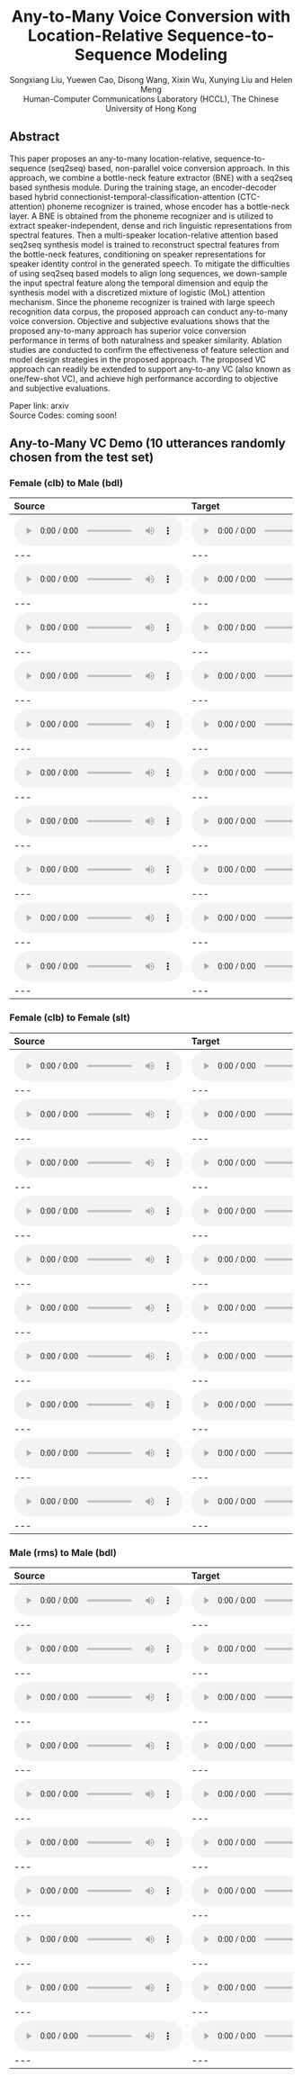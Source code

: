 # <center> Any-to-Many Voice Conversion with Location-Relative Sequence-to-Sequence Modeling</center>

<center> Songxiang Liu, Yuewen Cao, Disong Wang, Xixin Wu, Xunying Liu and Helen Meng</center>  


<center>Human-Computer Communications Laboratory (HCCL), The Chinese University of Hong Kong</center>  


## Abstract
This paper proposes an any-to-many location-relative, sequence-to-sequence (seq2seq) based, non-parallel voice conversion approach. 
In this approach, we combine a bottle-neck feature extractor (BNE) with a seq2seq based synthesis module. During the training stage, 
an encoder-decoder based hybrid connectionist-temporal-classification-attention (CTC-attention) phoneme recognizer is trained, 
whose encoder has a bottle-neck layer. A BNE is obtained from the phoneme recognizer and is utilized to extract speaker-independent, 
dense and rich linguistic representations from spectral features. Then a multi-speaker location-relative attention based seq2seq synthesis 
model is trained to reconstruct spectral features from the bottle-neck features, conditioning on speaker representations for speaker 
identity control in the generated speech. To mitigate the difficulties of using seq2seq based models to align long sequences, we down-sample 
the input spectral feature along the temporal dimension and equip the synthesis model with a discretized mixture of logistic (MoL) attention mechanism. 
Since the phoneme recognizer is trained with large speech recognition data corpus, the proposed approach can conduct any-to-many voice conversion.
Objective and subjective evaluations shows that the proposed any-to-many approach has superior voice conversion performance in terms of both 
naturalness and speaker similarity. Ablation studies are conducted to confirm the effectiveness of feature selection and model design strategies 
in the proposed approach. The proposed VC approach can readily be extended to support any-to-any VC (also known as one/few-shot VC), and achieve 
high performance according to objective and subjective evaluations.

Paper link: arxiv  
Source Codes: coming soon!  

## Any-to-Many VC Demo (10 utterances randomly chosen from the test set)
### Female (clb) to Male (bdl)

| **Source** | **Target** | **BNE-Seq2seqMoL (Proposed)** | **Seq2seqPR-DurIAN (Proposed)** | **PPG-VC** | **NonParaSeq2seq-VC** |
| :--- | :--- | :--- | :--- | :--- | :--- |
| <audio src="wavs/recordings/clb/arctic_a0015.wav" controls preload></audio> | <audio src="wavs/recordings/bdl/arctic_a0015.wav" controls preload></audio> | <audio src="wavs/any-to-many/bne-seq2seqmol/clb_to_bdl/clb_arctic_a0015_to_bdl.wav" controls preload></audio> | <audio src="wavs/any-to-many/seq2seqPR-durian/wav_clb_to_bdl/clb_arctic_a0015_to_bdl.wav" controls preload></audio> | <audio src="wavs/any-to-many/ppg-vc/clb-to-bdl/clb_arctic_a0015_to_bdl.wav" controls preload></audio> | <audio src="wavs/any-to-many/non-para-seq2seq/clb-to-bdl/clb_arctic_a0015_to_bdl.wav" controls preload></audio> |
| --- | --- | --- | --- | --- | --- |
| <audio src="wavs/recordings/clb/arctic_a0080.wav" controls preload></audio> | <audio src="wavs/recordings/bdl/arctic_a0080.wav" controls preload></audio> | <audio src="wavs/any-to-many/bne-seq2seqmol/clb_to_bdl/clb_arctic_a0080_to_bdl.wav" controls preload></audio> | <audio src="wavs/any-to-many/seq2seqPR-durian/wav_clb_to_bdl/clb_arctic_a0080_to_bdl.wav" controls preload></audio> | <audio src="wavs/any-to-many/ppg-vc/clb-to-bdl/clb_arctic_a0080_to_bdl.wav" controls preload></audio> | <audio src="wavs/any-to-many/non-para-seq2seq/clb-to-bdl/clb_arctic_a0080_to_bdl.wav" controls preload></audio> |
| --- | --- | --- | --- | --- | --- |
| <audio src="wavs/recordings/clb/arctic_a0101.wav" controls preload></audio> | <audio src="wavs/recordings/bdl/arctic_a0101.wav" controls preload></audio> | <audio src="wavs/any-to-many/bne-seq2seqmol/clb_to_bdl/clb_arctic_a0101_to_bdl.wav" controls preload></audio> | <audio src="wavs/any-to-many/seq2seqPR-durian/wav_clb_to_bdl/clb_arctic_a0101_to_bdl.wav" controls preload></audio> | <audio src="wavs/any-to-many/ppg-vc/clb-to-bdl/clb_arctic_a0101_to_bdl.wav" controls preload></audio> | <audio src="wavs/any-to-many/non-para-seq2seq/clb-to-bdl/clb_arctic_a0101_to_bdl.wav" controls preload></audio> |
| --- | --- | --- | --- | --- | --- |
| <audio src="wavs/recordings/clb/arctic_a0135.wav" controls preload></audio> | <audio src="wavs/recordings/bdl/arctic_a0135.wav" controls preload></audio> | <audio src="wavs/any-to-many/bne-seq2seqmol/clb_to_bdl/clb_arctic_a0135_to_bdl.wav" controls preload></audio> | <audio src="wavs/any-to-many/seq2seqPR-durian/wav_clb_to_bdl/clb_arctic_a0135_to_bdl.wav" controls preload></audio> | <audio src="wavs/any-to-many/ppg-vc/clb-to-bdl/clb_arctic_a0135_to_bdl.wav" controls preload></audio> | <audio src="wavs/any-to-many/non-para-seq2seq/clb-to-bdl/clb_arctic_a0135_to_bdl.wav" controls preload></audio> |
| --- | --- | --- | --- | --- | --- |
| <audio src="wavs/recordings/clb/arctic_a0179.wav" controls preload></audio> | <audio src="wavs/recordings/bdl/arctic_a0179.wav" controls preload></audio> | <audio src="wavs/any-to-many/bne-seq2seqmol/clb_to_bdl/clb_arctic_a0179_to_bdl.wav" controls preload></audio> | <audio src="wavs/any-to-many/seq2seqPR-durian/wav_clb_to_bdl/clb_arctic_a0179_to_bdl.wav" controls preload></audio> | <audio src="wavs/any-to-many/ppg-vc/clb-to-bdl/clb_arctic_a0179_to_bdl.wav" controls preload></audio> | <audio src="wavs/any-to-many/non-para-seq2seq/clb-to-bdl/clb_arctic_a0179_to_bdl.wav" controls preload></audio> |
| --- | --- | --- | --- | --- | --- |
| <audio src="wavs/recordings/clb/arctic_a0197.wav" controls preload></audio> | <audio src="wavs/recordings/bdl/arctic_a0197.wav" controls preload></audio> | <audio src="wavs/any-to-many/bne-seq2seqmol/clb_to_bdl/clb_arctic_a0197_to_bdl.wav" controls preload></audio> | <audio src="wavs/any-to-many/seq2seqPR-durian/wav_clb_to_bdl/clb_arctic_a0197_to_bdl.wav" controls preload></audio> | <audio src="wavs/any-to-many/ppg-vc/clb-to-bdl/clb_arctic_a0197_to_bdl.wav" controls preload></audio> | <audio src="wavs/any-to-many/non-para-seq2seq/clb-to-bdl/clb_arctic_a0197_to_bdl.wav" controls preload></audio> |
| --- | --- | --- | --- | --- | --- |
| <audio src="wavs/recordings/clb/arctic_a0209.wav" controls preload></audio> | <audio src="wavs/recordings/bdl/arctic_a0209.wav" controls preload></audio> | <audio src="wavs/any-to-many/bne-seq2seqmol/clb_to_bdl/clb_arctic_a0209_to_bdl.wav" controls preload></audio> | <audio src="wavs/any-to-many/seq2seqPR-durian/wav_clb_to_bdl/clb_arctic_a0209_to_bdl.wav" controls preload></audio> | <audio src="wavs/any-to-many/ppg-vc/clb-to-bdl/clb_arctic_a0209_to_bdl.wav" controls preload></audio> | <audio src="wavs/any-to-many/non-para-seq2seq/clb-to-bdl/clb_arctic_a0209_to_bdl.wav" controls preload></audio> |
| --- | --- | --- | --- | --- | --- |
| <audio src="wavs/recordings/clb/arctic_a0247.wav" controls preload></audio> | <audio src="wavs/recordings/bdl/arctic_a0247.wav" controls preload></audio> | <audio src="wavs/any-to-many/bne-seq2seqmol/clb_to_bdl/clb_arctic_a0247_to_bdl.wav" controls preload></audio> | <audio src="wavs/any-to-many/seq2seqPR-durian/wav_clb_to_bdl/clb_arctic_a0247_to_bdl.wav" controls preload></audio> | <audio src="wavs/any-to-many/ppg-vc/clb-to-bdl/clb_arctic_a0247_to_bdl.wav" controls preload></audio> | <audio src="wavs/any-to-many/non-para-seq2seq/clb-to-bdl/clb_arctic_a0247_to_bdl.wav" controls preload></audio> |
| --- | --- | --- | --- | --- | --- |
| <audio src="wavs/recordings/clb/arctic_a0316.wav" controls preload></audio> | <audio src="wavs/recordings/bdl/arctic_a0316.wav" controls preload></audio> | <audio src="wavs/any-to-many/bne-seq2seqmol/clb_to_bdl/clb_arctic_a0316_to_bdl.wav" controls preload></audio> | <audio src="wavs/any-to-many/seq2seqPR-durian/wav_clb_to_bdl/clb_arctic_a0316_to_bdl.wav" controls preload></audio> | <audio src="wavs/any-to-many/ppg-vc/clb-to-bdl/clb_arctic_a0316_to_bdl.wav" controls preload></audio> | <audio src="wavs/any-to-many/non-para-seq2seq/clb-to-bdl/clb_arctic_a0316_to_bdl.wav" controls preload></audio> |
| --- | --- | --- | --- | --- | --- |
| <audio src="wavs/recordings/clb/arctic_a0354.wav" controls preload></audio> | <audio src="wavs/recordings/bdl/arctic_a0354.wav" controls preload></audio> | <audio src="wavs/any-to-many/bne-seq2seqmol/clb_to_bdl/clb_arctic_a0354_to_bdl.wav" controls preload></audio> | <audio src="wavs/any-to-many/seq2seqPR-durian/wav_clb_to_bdl/clb_arctic_a0354_to_bdl.wav" controls preload></audio> | <audio src="wavs/any-to-many/ppg-vc/clb-to-bdl/clb_arctic_a0354_to_bdl.wav" controls preload></audio> | <audio src="wavs/any-to-many/non-para-seq2seq/clb-to-bdl/clb_arctic_a0354_to_bdl.wav" controls preload></audio> |
| --- | --- | --- | --- | --- | --- |

### Female (clb) to Female (slt)

| **Source** | **Target** | **BNE-Seq2seqMoL (Proposed)** | **Seq2seqPR-DurIAN (Proposed)** | **PPG-VC** | **NonParaSeq2seq-VC** |
| :--- | :--- | :--- | :--- | :--- | :--- |
| <audio src="wavs/recordings/clb/arctic_a0015.wav" controls preload></audio> | <audio src="wavs/recordings/slt/arctic_a0015.wav" controls preload></audio> | <audio src="wavs/any-to-many/bne-seq2seqmol/clb_to_slt/clb_arctic_a0015_to_slt.wav" controls preload></audio> | <audio src="wavs/any-to-many/seq2seqPR-durian/wav_clb_to_slt/clb_arctic_a0015_to_slt.wav" controls preload></audio> | <audio src="wavs/any-to-many/ppg-vc/clb-to-slt/clb_arctic_a0015_to_slt.wav" controls preload></audio> | <audio src="wavs/any-to-many/non-para-seq2seq/clb-to-slt/clb_arctic_a0015_to_slt.wav" controls preload></audio> |
| --- | --- | --- | --- | --- | --- |
| <audio src="wavs/recordings/clb/arctic_a0080.wav" controls preload></audio> | <audio src="wavs/recordings/slt/arctic_a0080.wav" controls preload></audio> | <audio src="wavs/any-to-many/bne-seq2seqmol/clb_to_slt/clb_arctic_a0080_to_slt.wav" controls preload></audio> | <audio src="wavs/any-to-many/seq2seqPR-durian/wav_clb_to_slt/clb_arctic_a0080_to_slt.wav" controls preload></audio> | <audio src="wavs/any-to-many/ppg-vc/clb-to-slt/clb_arctic_a0080_to_slt.wav" controls preload></audio> | <audio src="wavs/any-to-many/non-para-seq2seq/clb-to-slt/clb_arctic_a0080_to_slt.wav" controls preload></audio> |
| --- | --- | --- | --- | --- | --- |
| <audio src="wavs/recordings/clb/arctic_a0101.wav" controls preload></audio> | <audio src="wavs/recordings/slt/arctic_a0101.wav" controls preload></audio> | <audio src="wavs/any-to-many/bne-seq2seqmol/clb_to_slt/clb_arctic_a0101_to_slt.wav" controls preload></audio> | <audio src="wavs/any-to-many/seq2seqPR-durian/wav_clb_to_slt/clb_arctic_a0101_to_slt.wav" controls preload></audio> | <audio src="wavs/any-to-many/ppg-vc/clb-to-slt/clb_arctic_a0101_to_slt.wav" controls preload></audio> | <audio src="wavs/any-to-many/non-para-seq2seq/clb-to-slt/clb_arctic_a0101_to_slt.wav" controls preload></audio> |
| --- | --- | --- | --- | --- | --- |
| <audio src="wavs/recordings/clb/arctic_a0135.wav" controls preload></audio> | <audio src="wavs/recordings/slt/arctic_a0135.wav" controls preload></audio> | <audio src="wavs/any-to-many/bne-seq2seqmol/clb_to_slt/clb_arctic_a0135_to_slt.wav" controls preload></audio> | <audio src="wavs/any-to-many/seq2seqPR-durian/wav_clb_to_slt/clb_arctic_a0135_to_slt.wav" controls preload></audio> | <audio src="wavs/any-to-many/ppg-vc/clb-to-slt/clb_arctic_a0135_to_slt.wav" controls preload></audio> | <audio src="wavs/any-to-many/non-para-seq2seq/clb-to-slt/clb_arctic_a0135_to_slt.wav" controls preload></audio> |
| --- | --- | --- | --- | --- | --- |
| <audio src="wavs/recordings/clb/arctic_a0179.wav" controls preload></audio> | <audio src="wavs/recordings/slt/arctic_a0179.wav" controls preload></audio> | <audio src="wavs/any-to-many/bne-seq2seqmol/clb_to_slt/clb_arctic_a0179_to_slt.wav" controls preload></audio> | <audio src="wavs/any-to-many/seq2seqPR-durian/wav_clb_to_slt/clb_arctic_a0179_to_slt.wav" controls preload></audio> | <audio src="wavs/any-to-many/ppg-vc/clb-to-slt/clb_arctic_a0179_to_slt.wav" controls preload></audio> | <audio src="wavs/any-to-many/non-para-seq2seq/clb-to-slt/clb_arctic_a0179_to_slt.wav" controls preload></audio> |
| --- | --- | --- | --- | --- | --- |
| <audio src="wavs/recordings/clb/arctic_a0197.wav" controls preload></audio> | <audio src="wavs/recordings/slt/arctic_a0197.wav" controls preload></audio> | <audio src="wavs/any-to-many/bne-seq2seqmol/clb_to_slt/clb_arctic_a0197_to_slt.wav" controls preload></audio> | <audio src="wavs/any-to-many/seq2seqPR-durian/wav_clb_to_slt/clb_arctic_a0197_to_slt.wav" controls preload></audio> | <audio src="wavs/any-to-many/ppg-vc/clb-to-slt/clb_arctic_a0197_to_slt.wav" controls preload></audio> | <audio src="wavs/any-to-many/non-para-seq2seq/clb-to-slt/clb_arctic_a0197_to_slt.wav" controls preload></audio> |
| --- | --- | --- | --- | --- | --- |
| <audio src="wavs/recordings/clb/arctic_a0209.wav" controls preload></audio> | <audio src="wavs/recordings/slt/arctic_a0209.wav" controls preload></audio> | <audio src="wavs/any-to-many/bne-seq2seqmol/clb_to_slt/clb_arctic_a0209_to_slt.wav" controls preload></audio> | <audio src="wavs/any-to-many/seq2seqPR-durian/wav_clb_to_slt/clb_arctic_a0209_to_slt.wav" controls preload></audio> | <audio src="wavs/any-to-many/ppg-vc/clb-to-slt/clb_arctic_a0209_to_slt.wav" controls preload></audio> | <audio src="wavs/any-to-many/non-para-seq2seq/clb-to-slt/clb_arctic_a0209_to_slt.wav" controls preload></audio> |
| --- | --- | --- | --- | --- | --- |
| <audio src="wavs/recordings/clb/arctic_a0247.wav" controls preload></audio> | <audio src="wavs/recordings/slt/arctic_a0247.wav" controls preload></audio> | <audio src="wavs/any-to-many/bne-seq2seqmol/clb_to_slt/clb_arctic_a0247_to_slt.wav" controls preload></audio> | <audio src="wavs/any-to-many/seq2seqPR-durian/wav_clb_to_slt/clb_arctic_a0247_to_slt.wav" controls preload></audio> | <audio src="wavs/any-to-many/ppg-vc/clb-to-slt/clb_arctic_a0247_to_slt.wav" controls preload></audio> | <audio src="wavs/any-to-many/non-para-seq2seq/clb-to-slt/clb_arctic_a0247_to_slt.wav" controls preload></audio> |
| --- | --- | --- | --- | --- | --- |
| <audio src="wavs/recordings/clb/arctic_a0316.wav" controls preload></audio> | <audio src="wavs/recordings/slt/arctic_a0316.wav" controls preload></audio> | <audio src="wavs/any-to-many/bne-seq2seqmol/clb_to_slt/clb_arctic_a0316_to_slt.wav" controls preload></audio> | <audio src="wavs/any-to-many/seq2seqPR-durian/wav_clb_to_slt/clb_arctic_a0316_to_slt.wav" controls preload></audio> | <audio src="wavs/any-to-many/ppg-vc/clb-to-slt/clb_arctic_a0316_to_slt.wav" controls preload></audio> | <audio src="wavs/any-to-many/non-para-seq2seq/clb-to-slt/clb_arctic_a0316_to_slt.wav" controls preload></audio> |
| --- | --- | --- | --- | --- | --- |
| <audio src="wavs/recordings/clb/arctic_a0354.wav" controls preload></audio> | <audio src="wavs/recordings/slt/arctic_a0354.wav" controls preload></audio> | <audio src="wavs/any-to-many/bne-seq2seqmol/clb_to_slt/clb_arctic_a0354_to_slt.wav" controls preload></audio> | <audio src="wavs/any-to-many/seq2seqPR-durian/wav_clb_to_slt/clb_arctic_a0354_to_slt.wav" controls preload></audio> | <audio src="wavs/any-to-many/ppg-vc/clb-to-slt/clb_arctic_a0354_to_slt.wav" controls preload></audio> | <audio src="wavs/any-to-many/non-para-seq2seq/clb-to-slt/clb_arctic_a0354_to_slt.wav" controls preload></audio> |
| --- | --- | --- | --- | --- | --- |

### Male (rms) to Male (bdl)

| **Source** | **Target** | **BNE-Seq2seqMoL (Proposed)** | **Seq2seqPR-DurIAN (Proposed)** | **PPG-VC** | **NonParaSeq2seq-VC** |
| :--- | :--- | :--- | :--- | :--- | :--- |
| <audio src="wavs/recordings/rms/arctic_a0015.wav" controls preload></audio> | <audio src="wavs/recordings/bdl/arctic_a0015.wav" controls preload></audio> | <audio src="wavs/any-to-many/bne-seq2seqmol/rms_to_bdl/rms_arctic_a0015_to_bdl.wav" controls preload></audio> | <audio src="wavs/any-to-many/seq2seqPR-durian/wav_rms_to_bdl/rms_arctic_a0015_to_bdl.wav" controls preload></audio> | <audio src="wavs/any-to-many/ppg-vc/rms-to-bdl/rms_arctic_a0015_to_bdl.wav" controls preload></audio> | <audio src="wavs/any-to-many/non-para-seq2seq/rms_to_bdl/rms_arctic_a0015_to_bdl.wav" controls preload></audio> |
| --- | --- | --- | --- | --- | --- |
| <audio src="wavs/recordings/rms/arctic_a0080.wav" controls preload></audio> | <audio src="wavs/recordings/bdl/arctic_a0080.wav" controls preload></audio> | <audio src="wavs/any-to-many/bne-seq2seqmol/rms_to_bdl/rms_arctic_a0080_to_bdl.wav" controls preload></audio> | <audio src="wavs/any-to-many/seq2seqPR-durian/wav_rms_to_bdl/rms_arctic_a0080_to_bdl.wav" controls preload></audio> | <audio src="wavs/any-to-many/ppg-vc/rms-to-bdl/rms_arctic_a0080_to_bdl.wav" controls preload></audio> | <audio src="wavs/any-to-many/non-para-seq2seq/rms-to-bdl/rms_arctic_a0080_to_bdl.wav" controls preload></audio> |
| --- | --- | --- | --- | --- | --- |
| <audio src="wavs/recordings/rms/arctic_a0101.wav" controls preload></audio> | <audio src="wavs/recordings/bdl/arctic_a0101.wav" controls preload></audio> | <audio src="wavs/any-to-many/bne-seq2seqmol/rms_to_bdl/rms_arctic_a0101_to_bdl.wav" controls preload></audio> | <audio src="wavs/any-to-many/seq2seqPR-durian/wav_rms_to_bdl/rms_arctic_a0101_to_bdl.wav" controls preload></audio> | <audio src="wavs/any-to-many/ppg-vc/rms-to-bdl/rms_arctic_a0101_to_bdl.wav" controls preload></audio> | <audio src="wavs/any-to-many/non-para-seq2seq/rms-to-bdl/rms_arctic_a0101_to_bdl.wav" controls preload></audio> |
| --- | --- | --- | --- | --- | --- |
| <audio src="wavs/recordings/rms/arctic_a0135.wav" controls preload></audio> | <audio src="wavs/recordings/bdl/arctic_a0135.wav" controls preload></audio> | <audio src="wavs/any-to-many/bne-seq2seqmol/rms_to_bdl/rms_arctic_a0135_to_bdl.wav" controls preload></audio> | <audio src="wavs/any-to-many/seq2seqPR-durian/wav_rms_to_bdl/rms_arctic_a0135_to_bdl.wav" controls preload></audio> | <audio src="wavs/any-to-many/ppg-vc/rms-to-bdl/rms_arctic_a0135_to_bdl.wav" controls preload></audio> | <audio src="wavs/any-to-many/non-para-seq2seq/rms-to-bdl/rms_arctic_a0135_to_bdl.wav" controls preload></audio> |
| --- | --- | --- | --- | --- | --- |
| <audio src="wavs/recordings/rms/arctic_a0179.wav" controls preload></audio> | <audio src="wavs/recordings/bdl/arctic_a0179.wav" controls preload></audio> | <audio src="wavs/any-to-many/bne-seq2seqmol/rms_to_bdl/rms_arctic_a0179_to_bdl.wav" controls preload></audio> | <audio src="wavs/any-to-many/seq2seqPR-durian/wav_rms_to_bdl/rms_arctic_a0179_to_bdl.wav" controls preload></audio> | <audio src="wavs/any-to-many/ppg-vc/rms-to-bdl/rms_arctic_a0179_to_bdl.wav" controls preload></audio> | <audio src="wavs/any-to-many/non-para-seq2seq/rms-to-bdl/rms_arctic_a0179_to_bdl.wav" controls preload></audio> |
| --- | --- | --- | --- | --- | --- |
| <audio src="wavs/recordings/rms/arctic_a0197.wav" controls preload></audio> | <audio src="wavs/recordings/bdl/arctic_a0197.wav" controls preload></audio> | <audio src="wavs/any-to-many/bne-seq2seqmol/rms_to_bdl/rms_arctic_a0197_to_bdl.wav" controls preload></audio> | <audio src="wavs/any-to-many/seq2seqPR-durian/wav_rms_to_bdl/rms_arctic_a0197_to_bdl.wav" controls preload></audio> | <audio src="wavs/any-to-many/ppg-vc/rms-to-bdl/rms_arctic_a0197_to_bdl.wav" controls preload></audio> | <audio src="wavs/any-to-many/non-para-seq2seq/rms-to-bdl/rms_arctic_a0197_to_bdl.wav" controls preload></audio> |
| --- | --- | --- | --- | --- | --- |
| <audio src="wavs/recordings/rms/arctic_a0209.wav" controls preload></audio> | <audio src="wavs/recordings/bdl/arctic_a0209.wav" controls preload></audio> | <audio src="wavs/any-to-many/bne-seq2seqmol/rms_to_bdl/rms_arctic_a0209_to_bdl.wav" controls preload></audio> | <audio src="wavs/any-to-many/seq2seqPR-durian/wav_rms_to_bdl/rms_arctic_a0209_to_bdl.wav" controls preload></audio> | <audio src="wavs/any-to-many/ppg-vc/rms-to-bdl/rms_arctic_a0209_to_bdl.wav" controls preload></audio> | <audio src="wavs/any-to-many/non-para-seq2seq/rms-to-bdl/rms_arctic_a0209_to_bdl.wav" controls preload></audio> |
| --- | --- | --- | --- | --- | --- |
| <audio src="wavs/recordings/rms/arctic_a0247.wav" controls preload></audio> | <audio src="wavs/recordings/bdl/arctic_a0247.wav" controls preload></audio> | <audio src="wavs/any-to-many/bne-seq2seqmol/rms_to_bdl/rms_arctic_a0247_to_bdl.wav" controls preload></audio> | <audio src="wavs/any-to-many/seq2seqPR-durian/wav_rms_to_bdl/rms_arctic_a0247_to_bdl.wav" controls preload></audio> | <audio src="wavs/any-to-many/ppg-vc/rms-to-bdl/rms_arctic_a0247_to_bdl.wav" controls preload></audio> | <audio src="wavs/any-to-many/non-para-seq2seq/rms-to-bdl/rms_arctic_a0247_to_bdl.wav" controls preload></audio> |
| --- | --- | --- | --- | --- | --- |
| <audio src="wavs/recordings/rms/arctic_a0316.wav" controls preload></audio> | <audio src="wavs/recordings/bdl/arctic_a0316.wav" controls preload></audio> | <audio src="wavs/any-to-many/bne-seq2seqmol/rms_to_bdl/rms_arctic_a0316_to_bdl.wav" controls preload></audio> | <audio src="wavs/any-to-many/seq2seqPR-durian/wav_rms_to_bdl/rms_arctic_a0316_to_bdl.wav" controls preload></audio> | <audio src="wavs/any-to-many/ppg-vc/rms-to-bdl/rms_arctic_a0316_to_bdl.wav" controls preload></audio> | <audio src="wavs/any-to-many/non-para-seq2seq/rms-to-bdl/rms_arctic_a0316_to_bdl.wav" controls preload></audio> |
| --- | --- | --- | --- | --- | --- |
| <audio src="wavs/recordings/rms/arctic_a0354.wav" controls preload></audio> | <audio src="wavs/recordings/bdl/arctic_a0354.wav" controls preload></audio> | <audio src="wavs/any-to-many/bne-seq2seqmol/rms_to_bdl/rms_arctic_a0354_to_bdl.wav" controls preload></audio> | <audio src="wavs/any-to-many/seq2seqPR-durian/wav_rms_to_bdl/rms_arctic_a0354_to_bdl.wav" controls preload></audio> | <audio src="wavs/any-to-many/ppg-vc/rms-to-bdl/rms_arctic_a0354_to_bdl.wav" controls preload></audio> | <audio src="wavs/any-to-many/non-para-seq2seq/rms-to-bdl/rms_arctic_a0354_to_bdl.wav" controls preload></audio> |
| --- | --- | --- | --- | --- | --- |
